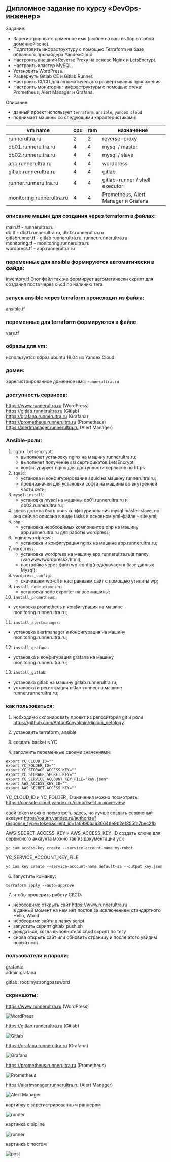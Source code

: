 ## Дипломное задание по курсу «DevOps-инженер»
Задание:
- Зарегистрировать доменное имя (любое на ваш выбор в любой доменной зоне).
- Подготовить инфраструктуру с помощью Terraform на базе облачного провайдера YandexCloud.
- Настроить внешний Reverse Proxy на основе Nginx и LetsEncrypt.
- Настроить кластер MySQL.
- Установить WordPress.
- Развернуть Gitlab CE и Gitlab Runner.
- Настроить CI/CD для автоматического развёртывания приложения.
- Настроить мониторинг инфраструктуры с помощью стека: Prometheus, Alert Manager и Grafana.

Описание:
- данный проект использует `terraform`, `ansible`, `yandex cloud`  
- поднимает машины со следующими характеристиками:


 vm name | cpu | ram | назначение|
---|--|--|--|
runnerultra.ru |2|2| reverse-proxy|
db01.runnerultra.ru  | 4  |4| mysql / master| 
db02.runnerultra.ru  | 4  |4| mysql / slave|
app.runnerultra.ru  | 4  |4| wordpress|
gitlab.runnerultra.ru  | 4  |4| gitlab|
runner.runnerultra.ru  | 4  |4| gitlab-runner / shell executor|
monitoring.runnerultra.ru  | 4  |4| Prometheus, Alert Manager и Grafana|

### описание машин для создания через terraform в файлах:  
main.tf  - runnerultra.ru  
db.tf  - db01.runnerultra.ru, db02.runnerultra.ru  
gitlabrunner.tf  - gitlab.runnerultra.ru, runner.runnerultra.ru  
monitoring.tf  - monitoring.runnerultra.ru  
wordpress.tf  - app.runnerultra.ru  

### переменные для ansible формируются автоматически в файде:  
inventory.tf
Этот  файл так же формирует автоматически скрипт для создания поста через ci\cd по наличию тега  

### запуск ansible через terraform происходит из файла:  
ansible.tf

### переменные для terraform формируются в файле 
vars.tf  


### образы для vm:  
иcпользуется образ ubuntu 18.04 из Yandex Cloud

### домен:  
Зарегистрированное доменное имя: `runnerultra.ru`  

### доступность сервисов:  
https://www.runnerultra.ru (WordPress)  
https://gitlab.runnerultra.ru (Gitlab)  
https://grafana.runnerultra.ru (Grafana)  
https://prometheus.runnerultra.ru (Prometheus)  
https://alertmanager.runnerultra.ru (Alert Manager)  

### Ansible-роли:
1)  `nginx_letsencrypt`:
     - выполняет установку nginx на машину runnerultra.ru;
     - выполняет получение ssl сертификатов LetsEncrypt;
     - конфигурирует nginx для доступности сервисов по https
2)  `squid`:
     - установа и конфигурирование squid на машину runnerultra.ru;
     - предназначен для установки софта на машины во внутренней части сети;
3)  `mysql-install`:
    - установка mysql на машины db01.runnerultra.ru и db02.runnerultra.ru;  
4)  здесь должна быть роль конфигурирования mysql master-slave, но она сейчас описана в виде tasks в основном yml-файле - site.yml;  
5) `php` :
    - установка необходимых компонентов php на машину app.runnerultra.ru для работы wordpress;  
6) 'nginx-wordpress':
    - установка и конфигурация nginx на машине app.runnerultra.ru;  
7) `wordpress`:
    - установка wordpress на машину app.runnerultra.ru(в папку /var/www/wordpress2/html);  
    - настройка через файл wp-config(подключаем к базе данных Mysql);  
8) `wordpress_config`:
    - скачиваем wp-cli и настраиваем сайт с помощью утилиты wp;  
9) `install_node_exporter`:
   - установка node exporter на все машины;  
10) `install_prometheus`:
   - установка prometheus и конфигурация на машине monitoring.runnerultra.ru;  
11) `install_alertmanager`:
   - установка alertmanager и конфигурация на машину monitoring.runnerultra.ru;  
12) `install_grafana`:
   - установка и конфигурация grafana на машину monitoring.runnerultra.ru;  
13) `install_gitlab`:
   - установка gitlab на машину  gitlab.runnerultra.ru;  
   - установка и регистрация gitlab-runner на машине runner.runnerultra.ru;

### как пользоваться:  
1) нобходимо склонировать проект из репозитория git и роли
https://github.com/AntonKonyakhin/diplom_netology


2) установить terraform, ansible
3) создать backet в YC
4) заполнить переменные своими значениями:

```
export YC_CLOUD_ID=""
export YC_FOLDER_ID=""
export YC_STORAGE_ACCESS_KEY=""
export YC_STORAGE_SECRET_KEY=""
export YC_SERVICE_ACCOUNT_KEY_FILE="key.json"
export AWS_ACCESS_KEY_ID=""
export AWS_SECRET_ACCESS_KEY=""
```


YC_CLOUD_ID и YC_FOLDER_ID значения можно посмотреть:
https://console.cloud.yandex.ru/cloud?section=overview


свой token можно посмотреть здесь, но лучше создать сервисный аккаунт
https://oauth.yandex.ru/authorize?response_type=token&client_id=1a6990aa636648e9b2ef855fa7bec2fb


AWS_SECRET_ACCESS_KEY и AWS_ACCESS_KEY_ID
создать ключи для сервисного аккаунта можно так(из документации yc):
```
yc iam access-key create --service-account-name my-robot

```

YC_SERVICE_ACCOUNT_KEY_FILE

```
yc iam key create --service-account-name default-sa --output key.json

```

6) запустить команду:

```
terraform apply --auto-approve
```

7) чтобы проверить работу CI\CD:
  - необходимо открыть сайт https://www.runnerultra.ru  
  в данный момент на нем нет постов за исключением стандартного Hello, World
  - необходимо зайти в папку script
  - запустить скрипт gitlab_push.sh
  - дождаться, когда выполниться ci\cd скрипт по тегу
  - снова открыть сайт или обновить страницу и после этого увидим новый пост

### пользователи и пароли:  
grafana:  
admin:grafana


gitlab:
root:mystrongpassword

### скриншоты:  
https://www.runnerultra.ru (WordPress)  


![WordPress](/screenshot/wordpress.jpg)

https://gitlab.runnerultra.ru (Gitlab)  

![Gitlab](/screenshot/gitlab.jpg)

https://grafana.runnerultra.ru (Grafana)  

![Grafana](/screenshot/grafana.jpg)

https://prometheus.runnerultra.ru (Prometheus)  

![Prometheus](/screenshot/prometheus.jpg)


https://alertmanager.runnerultra.ru (Alert Manager) 

![Alert Manager](/screenshot/alertmanager.jpg)


картинку с зарегистрированным раннером

![runner](/screenshot/runner.jpg)

картинка с pipline

![runner](/screenshot/pipeline.jpg)

картинка с постом

![post](/screenshot/post_ci_cd.jpg)